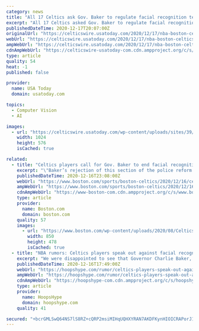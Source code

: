 ```yaml
---
category: news
title: "All 17 Celtics ask Gov. Baker to regulate facial recognition tech use for police"
excerpt: "All 17 Celtics asked Gov. Baker to regulate facial recognition tech use by police that misidentified 2 of them as criminals."
publishedDateTime: 2020-12-17T20:07:00Z
originalUrl: "https://celticswire.usatoday.com/2020/12/17/nba-boston-celtics-facial-recognition-technology-nope-opinion/"
webUrl: "https://celticswire.usatoday.com/2020/12/17/nba-boston-celtics-facial-recognition-technology-nope-opinion/"
ampWebUrl: "https://celticswire.usatoday.com/2020/12/17/nba-boston-celtics-facial-recognition-technology-nope-opinion/amp/"
cdnAmpWebUrl: "https://celticswire-usatoday-com.cdn.ampproject.org/c/s/celticswire.usatoday.com/2020/12/17/nba-boston-celtics-facial-recognition-technology-nope-opinion/amp/"
type: article
quality: 54
heat: -1
published: false

provider:
  name: USA Today
  domain: usatoday.com

topics:
  - Computer Vision
  - AI

images:
  - url: "https://celticswire.usatoday.com/wp-content/uploads/sites/39/2020/12/a0ed47533e284fcba4dcac6dda6e5df3-e1607981981837.jpg?w=1024&h=576&crop=1"
    width: 1024
    height: 576
    isCached: true

related:
  - title: "Celtics players call for Gov. Baker to end facial recognition surveillance"
    excerpt: "\"Baker’s rejection of this section of the police reform bill is deeply troubling because this technology supercharges racial profiling by police.\""
    publishedDateTime: 2020-12-16T23:08:00Z
    webUrl: "https://www.boston.com/sports/boston-celtics/2020/12/16/celtics-players-call-for-massachusetts-governor-charlie-baker-face-recognition-surveillance"
    ampWebUrl: "https://www.boston.com/sports/boston-celtics/2020/12/16/celtics-players-call-for-massachusetts-governor-charlie-baker-face-recognition-surveillance/amp"
    cdnAmpWebUrl: "https://www-boston-com.cdn.ampproject.org/c/s/www.boston.com/sports/boston-celtics/2020/12/16/celtics-players-call-for-massachusetts-governor-charlie-baker-face-recognition-surveillance/amp"
    type: article
    provider:
      name: Boston.com
      domain: boston.com
    quality: 57
    images:
      - url: "https://www.boston.com/wp-content/uploads/2020/08/Celtics_76ers_Basketball_90482-850x478.jpg"
        width: 850
        height: 478
        isCached: true
  - title: "NBA rumors: Celtics players speak out against facial recognition technology through Boston Globe"
    excerpt: "We were disappointed to see that Governor Charlie Baker, in his amendments to the police reform legislation, removed the bill’s proposed regulations of government use of"
    publishedDateTime: 2020-12-16T17:49:00Z
    webUrl: "https://hoopshype.com/rumor/celtics-players-speak-out-against-facial-recognition-technology-through-boston-globe/"
    ampWebUrl: "https://hoopshype.com/rumor/celtics-players-speak-out-against-facial-recognition-technology-through-boston-globe/amp/"
    cdnAmpWebUrl: "https://hoopshype-com.cdn.ampproject.org/c/s/hoopshype.com/rumor/celtics-players-speak-out-against-facial-recognition-technology-through-boston-globe/amp/"
    type: article
    provider:
      name: HoopsHype
      domain: hoopshype.com
    quality: 41

secured: "+bcrGMLSwQ64NS7lS8RZ+cQRP2msiMIHqUQHXYRAN7AKDFKynHIOICRAPorJ14Y6ExSjzx1/djIVuu7Bh7igumx/n8BHccjNNMx+7Iprhqin5qRtqDMvKcD+YvRo1KJl/0DPoyx8yq0nc5tUGJcIGyQuzvoz1iaXZrRXw1e22SL5rCLvnYmLGBLY4WWiS4/EifDrdif9oSIYpz1PXsIfNBiqQgLbr+Q5/O/n+AkUOgq3sEXyKvL1DBopVAuwoZ9GCC3dYRvhyNcCtDCQ3vxT8/XnomAU+jOa+EdMHuegaqeKArqQx6gJcMV5I2S+bmSTv5k8tegMGz5I58WS0qvRX8h3x/IAvFndOXknWGZv664=;oAAe11+6HNKk9qBBfVqAIw=="
---
```


